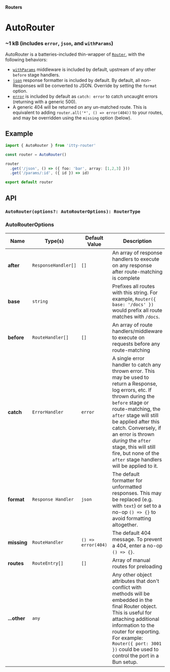 #### Routers
# AutoRouter <Badge type="warning" text="new in version 4.3+" />

### ~1 kB (includes `error`, `json`, and `withParams`)

AutoRouter is a batteries-included thin-wrapper of [`Router`](/docs/itty-router/routers/router), with the following behaviors:

- [`withParams`](/docs/itty-router/api#withparams) middleware is included by default, upstream of any other `before` stage handlers.
- [`json`](/docs/itty-router/api#json) response formatter is included by default. By default, all non-Responses will be converted to JSON. Override by setting the `format` option.
- [`error`](/docs/itty-router/api#error) <Badge type="tip" text="response formatter" /> is included by default as `catch: error` to catch uncaught errors (returning with a generic 500).
- A generic 404 will be returned on any un-matched route.  This is equivalent to adding `router.all('*', () => error(404))` to your routes, and may be overridden using the `missing` option (below).

## Example
```ts
import { AutoRouter } from 'itty-router'

const router = AutoRouter()

router
  .get('/json', () => ({ foo: 'bar', array: [1,2,3] }))
  .get('/params/:id', ({ id }) => id)

export default router
```

## API

### `AutoRouter(options?: AutoRouterOptions): RouterType`

### AutoRouterOptions
| Name | Type(s) | Default Value | Description
| --- | --- | --- | ---
| <span class="nowrap">**after** <Badge type="warning" text="v4.3+" /></span> | `ResponseHandler[]` | `[]` | An array of response handlers to execute on any response after route-matching is complete
| **base** | `string` | | Prefixes all routes with this string. For example, `Router({ base: '/docs' })` would prefix all route matches with `/docs`.
| <span class="nowrap">**before** <Badge type="warning" text="v4.3+" /></span> | `RouteHandler[]` | `[]` | An array of route handlers/middleware to execute on requests before any route-matching
| <span class="nowrap">**catch** <Badge type="warning" text="v4.3+" /></span> | `ErrorHandler` | `error` | A single error handler to catch any thrown error.  This may be used to return a Response, log errors, etc. If thrown during the `before` stage or route-matching, the `after` stage will still be applied after this catch. Conversely, if an error is thrown *during* the `after` stage, this will still fire, but none of the `after` stage handlers will be applied to it.
| <span class="nowrap">**format** <Badge type="warning" text="v4.3+" /></span> | `Response Handler` | `json` | The default formatter for unformatted responses.  This may be replaced (e.g. with `text`) or set to a no-op `() => {}` to avoid formatting altogether.
| <span class="nowrap">**missing** <Badge type="warning" text="v4.3+" /></span> | `RouteHandler` | `() => error(404)` | The default 404 message.  To prevent a 404, enter a no-op `() => {}`.
| <span class="nowrap">**routes** <Badge type="danger" text="advanced" /></span> | `RouteEntry[]` | `[]` | Array of manual routes for preloading 
| **...other** <Badge type="warning" text="v4.1+" /> | `any` | | Any other object attributes that don't conflict with methods will be embedded in the final Router object.  This is useful for attaching additional information to the router for exporting.  For example: `Router({ port: 3001 })` could be used to control the port in a Bun setup.


